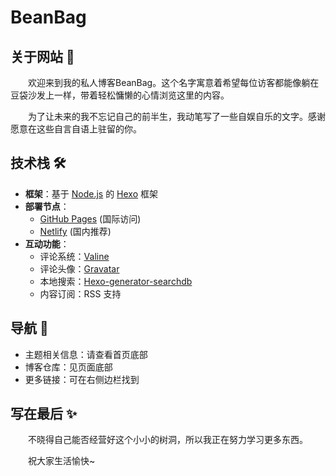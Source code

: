 # BeanBag 

## 关于网站 📝

　　欢迎来到我的私人博客BeanBag。这个名字寓意着希望每位访客都能像躺在豆袋沙发上一样，带着轻松慵懒的心情浏览这里的内容。

　　为了让未来的我不忘记自己的前半生，我动笔写了一些自娱自乐的文字。感谢愿意在这些自言自语上驻留的你。

## 技术栈 🛠️

- **框架**：基于 [Node.js](https://nodejs.org/) 的 [Hexo](https://github.com/hexojs/hexo) 框架
- **部署节点**：
  - [GitHub Pages](https://beanhary.github.io/) (国际访问)
  - [Netlify](https://beanbag-harry.netlify.app/) (国内推荐)
- **互动功能**：
  - 评论系统：[Valine](https://valine.js.org/)
  - 评论头像：[Gravatar](http://cn.gravatar.com/)
  - 本地搜索：[Hexo-generator-searchdb](https://github.com/next-theme/hexo-generator-searchdb)
  - 内容订阅：RSS 支持
  

## 导航 🧭

- 主题相关信息：请查看首页底部
- 博客仓库：见页面底部
- 更多链接：可在右侧边栏找到

## 写在最后 ✨

　　不晓得自己能否经营好这个小小的树洞，所以我正在努力学习更多东西。

　　祝大家生活愉快~
